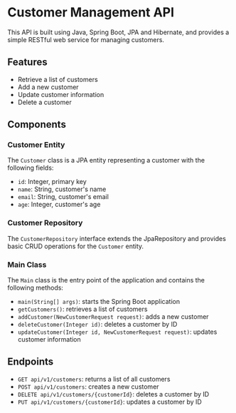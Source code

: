 # Customer Management API

This API is built using Java, Spring Boot, JPA and Hibernate, and provides a simple RESTful web service for managing customers.

## Features

- Retrieve a list of customers
- Add a new customer
- Update customer information
- Delete a customer

## Components

### Customer Entity

The `Customer` class is a JPA entity representing a customer with the following fields:

- `id`: Integer, primary key
- `name`: String, customer's name
- `email`: String, customer's email
- `age`: Integer, customer's age

### Customer Repository

The `CustomerRepository` interface extends the JpaRepository and provides basic CRUD operations for the `Customer` entity.

### Main Class

The `Main` class is the entry point of the application and contains the following methods:

- `main(String[] args)`: starts the Spring Boot application
- `getCustomers()`: retrieves a list of customers
- `addCustomer(NewCustomerRequest request)`: adds a new customer
- `deleteCustomer(Integer id)`: deletes a customer by ID
- `updateCustomer(Integer id, NewCustomerRequest request)`: updates customer information

## Endpoints

- `GET api/v1/customers`: returns a list of all customers
- `POST api/v1/customers`: creates a new customer
- `DELETE api/v1/customers/{customerId}`: deletes a customer by ID
- `PUT api/v1/customers/{customerId}`: updates a customer by ID
